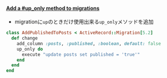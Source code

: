 #### [Add a #up_only method to migrations](https://github.com/rails/rails/pull/31082)

* migrationに`up`のときだけ使用出来る`up_only`メソッドを追加

```ruby
class AddPublishedToPosts < ActiveRecord::Migration[5.2]
  def change
    add_column :posts, :published, :boolean, default: false
    up_only do
      execute "update posts set published = 'true'"
    end
  end
end
```
